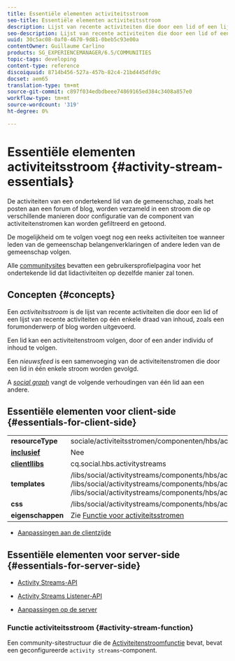 ```yaml
---
title: Essentiële elementen activiteitsstroom
seo-title: Essentiële elementen activiteitsstroom
description: Lijst van recente activiteiten die door een lid of een lijst van recente activiteiten op één enkele draad van inhoud worden uitgevoerd
seo-description: Lijst van recente activiteiten die door een lid of een lijst van recente activiteiten op één enkele draad van inhoud worden uitgevoerd
uuid: 30c5ac08-0af0-4670-9d81-0beb5c93e00a
contentOwner: Guillaume Carlino
products: SG_EXPERIENCEMANAGER/6.5/COMMUNITIES
topic-tags: developing
content-type: reference
discoiquuid: 8714b456-527a-457b-82c4-21bd445dfd9c
docset: aem65
translation-type: tm+mt
source-git-commit: c897f034edbdbeee74869165ed384c3408a857e0
workflow-type: tm+mt
source-wordcount: '319'
ht-degree: 0%

---
```



# Essentiële elementen activiteitsstroom {#activity-stream-essentials}

De activiteiten van een ondertekend lid van de gemeenschap, zoals het posten aan een forum of blog, worden verzameld in een stroom die op verschillende manieren door configuratie van de component van activiteitenstromen kan worden gefiltreerd en getoond.

De mogelijkheid om te volgen voegt nog een reeks activiteiten toe wanneer leden van de gemeenschap belangenverklaringen of andere leden van de gemeenschap volgen.

Alle [communitysites](/help/communities/overview.md#communitiessites) bevatten een gebruikersprofielpagina voor het ondertekende lid dat lidactiviteiten op dezelfde manier zal tonen.

## Concepten {#concepts}

Een *activiteitsstroom* is de lijst van recente activiteiten die door een lid of een lijst van recente activiteiten op één enkele draad van inhoud, zoals een forumonderwerp of blog worden uitgevoerd.

Een lid kan een activiteitenstroom volgen, door of een ander individu of inhoud te volgen.

Een *nieuwsfeed* is een samenvoeging van de activiteitenstromen die door een lid in één enkele stroom worden gevolgd.

A *[social graph](/help/communities/essentials-socialgraph.md)* vangt de volgende verhoudingen van één lid aan een andere.

## Essentiële elementen voor client-side {#essentials-for-client-side}

<table>
 <tbody>
  <tr>
   <td> <strong>resourceType</strong></td>
   <td>sociale/activiteitsstromen/componenten/hbs/activiteitsstromen</td>
  </tr>
  <tr>
   <td> <a href="/help/communities/scf.md#add-or-include-a-communities-component"><strong>inclusief</strong></a></td>
   <td>Nee</td>
  </tr>
  <tr>
   <td> <a href="/help/communities/clientlibs.md"><strong>clientllibs</strong></a></td>
   <td>cq.social.hbs.activitystreams</td>
  </tr>
  <tr>
   <td> <strong>templates</strong></td>
   <td> /libs/social/activitystreams/components/hbs/activitystreams/activitystreams.hbs<br /> /libs/social/activitystreams/components/hbs/activitystreams/activity/activity-title.hbs<br /> /libs/social/activitystreams/components/hbs/activitystreams/activity/activity.hbs</td>
  </tr>
  <tr>
   <td> <strong>css</strong></td>
   <td> /libs/social/activitystreams/components/hbs/activitystreams/clientlibs/activitystreams.css</td>
  </tr>
  <tr>
   <td><strong> eigenschappen</strong></td>
   <td>Zie <a href="/help/communities/activities.md">Functie voor activiteitsstromen</a></td>
  </tr>
 </tbody>
</table>

* [Aanpassingen aan de clientzijde](/help/communities/client-customize.md)

## Essentiële elementen voor server-side {#essentials-for-server-side}

* [Activity Streams-API](https://helpx.adobe.com/experience-manager/6-5/sites/developing/using/reference-materials/javadoc/com/adobe/cq/social/activitystreams/api/package-frame.html)

* [Activity Streams Listener-API](https://helpx.adobe.com/experience-manager/6-5/sites/developing/using/reference-materials/javadoc/com/adobe/cq/social/activitystreams/listener/api/package-frame.html)

* [Aanpassingen op de server](/help/communities/server-customize.md)

### Functie activiteitsstroom {#activity-stream-function}

Een community-sitestructuur die de [Activiteitenstroomfunctie](/help/communities/functions.md#activity-stream-function) bevat, bevat een geconfigureerde `activity streams`-component.
